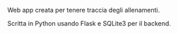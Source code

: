 Web app creata per tenere traccia degli allenamenti.

Scritta in Python usando Flask e SQLite3 per il backend.

